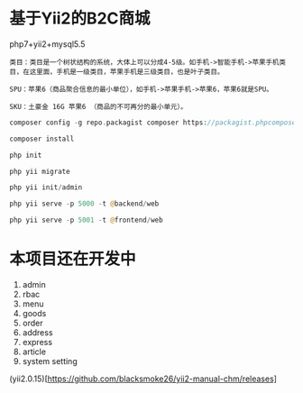 # 基于Yii2的B2C商城
php7+yii2+mysql5.5

    类目：类目是一个树状结构的系统，大体上可以分成4-5级。如手机->智能手机->苹果手机类目，在这里面，手机是一级类目，苹果手机是三级类目，也是叶子类目。
    
    SPU：苹果6（商品聚合信息的最小单位），如手机->苹果手机->苹果6，苹果6就是SPU。
    
    SKU：土豪金 16G 苹果6 （商品的不可再分的最小单元）。

```php
composer config -g repo.packagist composer https://packagist.phpcomposer.com

composer install

php init 

php yii migrate

php yii init/admin

php yii serve -p 5000 -t @backend/web

php yii serve -p 5001 -t @frontend/web
```
# 本项目还在开发中
1. admin 
2. rbac
3. menu
4. goods
5. order
6. address
7. express
8. article
9. system setting

(yii2.0.15)[https://github.com/blacksmoke26/yii2-manual-chm/releases]




